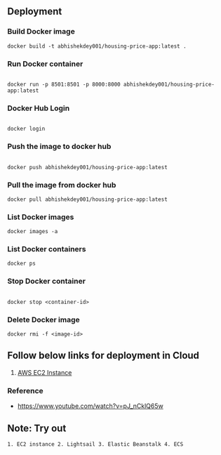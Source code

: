 ## Deployment


### Build Docker image

```
docker build -t abhishekdey001/housing-price-app:latest .

```

### Run Docker container

```

docker run -p 8501:8501 -p 8000:8000 abhishekdey001/housing-price-app:latest

```

### Docker Hub Login

```

docker login

```

### Push the image to docker hub

```

docker push abhishekdey001/housing-price-app:latest

```


### Pull the image from docker hub

```
docker pull abhishekdey001/housing-price-app:latest

```

### List Docker images

```
docker images -a

```

### List Docker containers

```
docker ps

```

### Stop Docker container

```

docker stop <container-id>

```

### Delete Docker image


```
docker rmi -f <image-id>

```

## Follow below links for deployment in Cloud 

1. [AWS EC2 Instance](AWS_EC2/README.md)



### Reference



* https://www.youtube.com/watch?v=pJ_nCklQ65w


## Note: Try out

```
1. EC2 instance 2. Lightsail 3. Elastic Beanstalk 4. ECS

```



